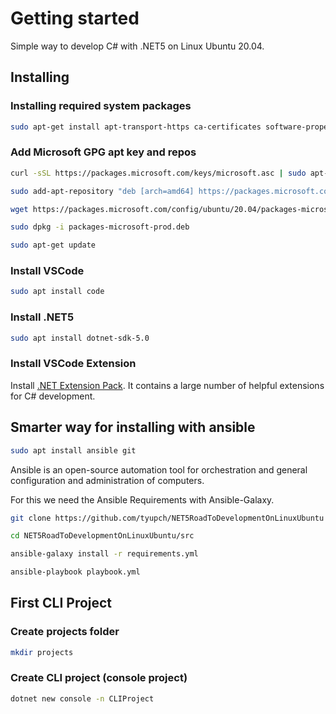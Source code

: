 # Getting started

Simple way to develop C# with .NET5 on Linux Ubuntu 20.04.

## Installing

### Installing required system packages

```bash
sudo apt-get install apt-transport-https ca-certificates software-properties-common curl
```

### Add Microsoft GPG apt key and repos
 
```bash
curl -sSL https://packages.microsoft.com/keys/microsoft.asc | sudo apt-key add -
```

```bash
sudo add-apt-repository "deb [arch=amd64] https://packages.microsoft.com/repos/vscode stable main"
```

```bash
wget https://packages.microsoft.com/config/ubuntu/20.04/packages-microsoft-prod.deb 
```

```bash
sudo dpkg -i packages-microsoft-prod.deb 
```

```bash
sudo apt-get update
```

### Install VSCode

```bash
sudo apt install code
```

### Install .NET5

```bash
sudo apt install dotnet-sdk-5.0
```

### Install VSCode Extension

Install [.NET Extension Pack](https://marketplace.visualstudio.com/items?itemName=doggy8088.netcore-extension-pack). It contains a large number of helpful extensions for C# development.

## Smarter way for installing with ansible

```bash
sudo apt install ansible git
```

Ansible is an open-source automation tool for orchestration and general configuration and administration of computers.

For this we need the Ansible Requirements with Ansible-Galaxy.

```bash
git clone https://github.com/tyupch/NET5RoadToDevelopmentOnLinuxUbuntu
```

```bash
cd NET5RoadToDevelopmentOnLinuxUbuntu/src
```

```bash
ansible-galaxy install -r requirements.yml
```

```bash
ansible-playbook playbook.yml
```

## First CLI Project

### Create projects folder

```bash
mkdir projects
```

### Create CLI project (console project)

```bash
dotnet new console -n CLIProject
```
